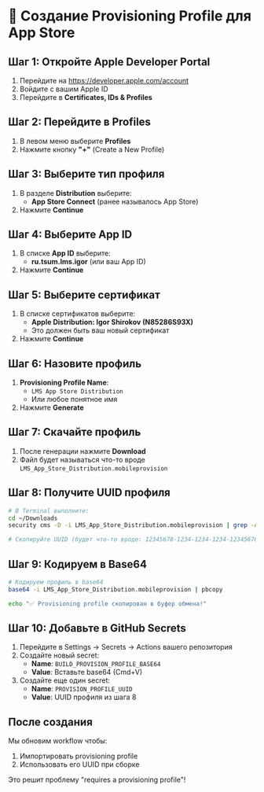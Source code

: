 # 📱 Создание Provisioning Profile для App Store

## Шаг 1: Откройте Apple Developer Portal

1. Перейдите на https://developer.apple.com/account
2. Войдите с вашим Apple ID
3. Перейдите в **Certificates, IDs & Profiles**

## Шаг 2: Перейдите в Profiles

1. В левом меню выберите **Profiles**
2. Нажмите кнопку **"+"** (Create a New Profile)

## Шаг 3: Выберите тип профиля

1. В разделе **Distribution** выберите:
   - **App Store Connect** (ранее называлось App Store)
2. Нажмите **Continue**

## Шаг 4: Выберите App ID

1. В списке **App ID** выберите:
   - **ru.tsum.lms.igor** (или ваш App ID)
2. Нажмите **Continue**

## Шаг 5: Выберите сертификат

1. В списке сертификатов выберите:
   - **Apple Distribution: Igor Shirokov (N85286S93X)** 
   - Это должен быть ваш новый сертификат
2. Нажмите **Continue**

## Шаг 6: Назовите профиль

1. **Provisioning Profile Name**: 
   - `LMS App Store Distribution`
   - Или любое понятное имя
2. Нажмите **Generate**

## Шаг 7: Скачайте профиль

1. После генерации нажмите **Download**
2. Файл будет называться что-то вроде `LMS_App_Store_Distribution.mobileprovision`

## Шаг 8: Получите UUID профиля

```bash
# В Terminal выполните:
cd ~/Downloads
security cms -D -i LMS_App_Store_Distribution.mobileprovision | grep -A1 'UUID' | grep -o '[0-9a-fA-F]\{8\}-[0-9a-fA-F]\{4\}-[0-9a-fA-F]\{4\}-[0-9a-fA-F]\{4\}-[0-9a-fA-F]\{12\}'

# Скопируйте UUID (будет что-то вроде: 12345678-1234-1234-1234-123456789012)
```

## Шаг 9: Кодируем в Base64

```bash
# Кодируем профиль в base64
base64 -i LMS_App_Store_Distribution.mobileprovision | pbcopy

echo "✅ Provisioning profile скопирован в буфер обмена!"
```

## Шаг 10: Добавьте в GitHub Secrets

1. Перейдите в Settings → Secrets → Actions вашего репозитория
2. Создайте новый secret:
   - **Name**: `BUILD_PROVISION_PROFILE_BASE64`
   - **Value**: Вставьте base64 (Cmd+V)
3. Создайте еще один secret:
   - **Name**: `PROVISION_PROFILE_UUID`
   - **Value**: UUID профиля из шага 8

## После создания

Мы обновим workflow чтобы:
1. Импортировать provisioning profile
2. Использовать его UUID при сборке

Это решит проблему "requires a provisioning profile"! 